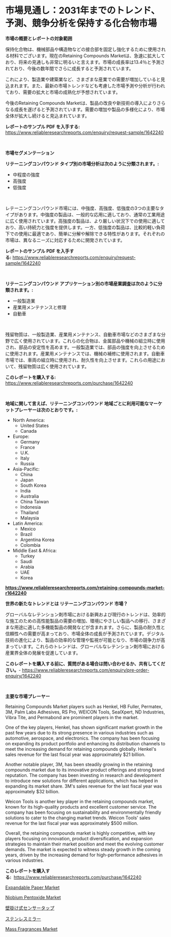 <p><h1>市場見通し：2031年までのトレンド、予測、競争分析を保持する化合物市場</h1></p><p><strong>市場の概要とレポートの対象範囲</strong></p>
<p><p>保持化合物は、機械部品や構造物などの接合部を固定し強化するために使用される材料でございます。現在のRetaining Compounds Marketは、急速に拡大しており、将来の見通しも非常に明るいと言えます。市場の成長率は13.4％と予測されており、今後の数年間でさらに成長すると予測されています。</p><p>これにより、製造業や建築業など、さまざまな産業での需要が増加していると見込まれます。また、最新の市場トレンドなども考慮した市場予測や分析が行われており、需要の拡大と市場の成熟化が予想されています。</p><p>今後のRetaining Compounds Marketは、製品の改良や新技術の導入によりさらなる成長を遂げると予測されています。需要の増加や製品の多様化により、市場全体が拡大し続けると見込まれています。</p></p>
<p><strong>レポートのサンプル PDF を入手する:</strong> <a href="https://www.reliableresearchreports.com/enquiry/request-sample/1642240">https://www.reliableresearchreports.com/enquiry/request-sample/1642240</a></p>
<p>&nbsp;</p>
<p><strong>市場セグメンテーション</strong></p>
<p><strong>リテーニングコンパウンド タイプ別の市場分析は次のように分類されます。:</strong></p>
<p><ul><li>中程度の強度</li><li>高強度</li><li>低強度</li></ul></p>
<p>&nbsp;</p>
<p><p>レテーニングコンパウンド市場には、中強度、高強度、低強度の3つの主要なタイプがあります。中強度の製品は、一般的な応用に適しており、通常の工業用途に広く使用されています。高強度の製品は、より厳しい状況下での使用に適しており、高い持続力と強度を提供します。一方、低強度の製品は、比較的軽い負荷下での使用に最適であり、簡単に分解や解除できる特性があります。それぞれの市場は、異なるニーズに対応するために開発されています。</p></p>
<p><strong>レポートのサンプル PDF を入手する:</strong>&nbsp;<a href="https://www.reliableresearchreports.com/enquiry/request-sample/1642240">https://www.reliableresearchreports.com/enquiry/request-sample/1642240</a></p>
<p>&nbsp;</p>
<p><strong> リテーニングコンパウンド アプリケーション別の市場産業調査は次のように分類されます。:</strong></p>
<p><ul><li>一般製造業</li><li>産業用メンテナンスと修理</li><li>自動車</li></ul></p>
<p>&nbsp;</p>
<p><p>残留物質は、一般製造業、産業用メンテナンス、自動車市場などのさまざまな分野で広く使用されています。これらの化合物は、金属部品や機械の組立時に使用され、部品の安定性を高めます。一般製造業では、部品の強度を向上させるために使用されます。産業用メンテナンスでは、機械の補修に使用されます。自動車市場では、車両の組立時に使用され、耐久性を向上させます。これらの用途において、残留物質は広く使用されています。</p></p>
<p><strong>このレポートを購入する:</strong>&nbsp; <a href="https://www.reliableresearchreports.com/purchase/1642240">https://www.reliableresearchreports.com/purchase/1642240</a></p>
<p>&nbsp;</p>
<p><strong>地域に関して言えば、リテーニングコンパウンド 地域ごとに利用可能なマーケットプレーヤーは次のとおりです。:</strong></p>
<p><ul>
    <li>
        North America:
        <ul>
            <li>United States</li>
            <li>Canada</li>
        </ul>
    </li>
    <li>
        Europe:
        <ul>
            <li>Germany</li>
            <li>France</li>
            <li>U.K.</li>
            <li>Italy</li>
            <li>Russia</li>
        </ul>
    </li>
    <li>
        Asia-Pacific:
        <ul>
            <li>China</li>
            <li>Japan</li>
            <li>South Korea</li>
            <li>India</li>
            <li>Australia</li>
            <li>China Taiwan</li>
            <li>Indonesia</li>
            <li>Thailand</li>
            <li>Malaysia</li>
        </ul>
    </li>
    <li>
        Latin America:
        <ul>
            <li>Mexico</li>
            <li>Brazil</li>
            <li>Argentina Korea</li>
            <li>Colombia</li>
        </ul>
    </li>
    <li>
        Middle East & Africa:
        <ul>
            <li>Turkey</li>
            <li>Saudi</li>
            <li>Arabia</li>
            <li>UAE</li>
            <li>Korea</li>
        </ul>
    </li>
    </ul></p>
<p><strong><a href="https://www.reliableresearchreports.com/retaining-compounds-market-r1642240">https://www.reliableresearchreports.com/retaining-compounds-market-r1642240</a></strong>&nbsp;</p>
<p><strong>世界の新たなトレンドとは リテーニングコンパウンド 市場？</strong></p>
<p><p>グローバルなレテンション剤市場における新興および現行のトレンドは、効率的な施工のための高性能製品の需要の増加、環境にやさしい製品への移行、さまざまな用途に適した多機能製品の開発などが含まれます。さらに、製品の耐久性と信頼性への需要が高まっており、市場全体の成長が予測されています。デジタル技術の進化により、製品の効率的な管理や監視が可能となり、市場の競争力が高まっています。これらのトレンドは、グローバルなレテンション剤市場における産業界全体の発展を促進しています。</p></p>
<p><strong>このレポートを購入する前に、質問がある場合は問い合わせるか、共有してください。</strong>- <a href="https://www.reliableresearchreports.com/enquiry/pre-order-enquiry/1642240">https://www.reliableresearchreports.com/enquiry/pre-order-enquiry/1642240</a></p>
<p>&nbsp;</p>
<p><strong>主要な市場プレーヤー</strong></p>
<p><p>Retaining Compounds Market players such as Henkel, HB Fuller, Permatex, 3M, Palm Labs Adhesives, RS Pro, WEICON Tools, SealXpert, ND Industries, Vibra Tite, and Permabond are prominent players in the market. </p><p>One of the key players, Henkel, has shown significant market growth in the past few years due to its strong presence in various industries such as automotive, aerospace, and electronics. The company has been focusing on expanding its product portfolio and enhancing its distribution channels to meet the increasing demand for retaining compounds globally. Henkel's sales revenue for the last fiscal year was approximately $21 billion.</p><p>Another notable player, 3M, has been steadily growing in the retaining compounds market due to its innovative product offerings and strong brand reputation. The company has been investing in research and development to introduce new solutions for different applications, which has helped in expanding its market share. 3M's sales revenue for the last fiscal year was approximately $32 billion.</p><p>Weicon Tools is another key player in the retaining compounds market, known for its high-quality products and excellent customer service. The company has been focusing on sustainability and environmentally friendly solutions to cater to the changing market trends. Weicon Tools' sales revenue for the last fiscal year was approximately $500 million.</p><p>Overall, the retaining compounds market is highly competitive, with key players focusing on innovation, product diversification, and expansion strategies to maintain their market position and meet the evolving customer demands. The market is expected to witness steady growth in the coming years, driven by the increasing demand for high-performance adhesives in various industries.</p></p>
<p><strong>このレポートを購入する:</strong>&nbsp;&nbsp;<a href="https://www.reliableresearchreports.com/purchase/1642240">https://www.reliableresearchreports.com/purchase/1642240</a></p>
<p><p><a href="https://github.com/seekum/Market-Research-Report-List-2/blob/main/expandable-paper-market.md">Expandable Paper Market</a></p><p><a href="https://github.com/nancykennedykellievqfqt2/Market-Research-Report-List-2/blob/main/niobium-pentoxide-market.md">Niobium Pentoxide Market</a></p><p><a href="https://github.com/RudyBoyer2017/Market-Research-Report-List-1/blob/main/854408569869.md">壁掛け式センサータップ</a></p><p><a href="https://github.com/MosesSpinka1914/Market-Research-Report-List-1/blob/main/110021069868.md">ステンレスミラー</a></p><p><a href="https://issuu.com/reportprime-2/docs/mass-fragrances-market-size-2030.pptx">Mass Fragrances Market</a></p></p>